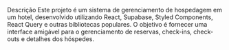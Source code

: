 Descrição
Este projeto é um sistema de gerenciamento de hospedagem em um hotel, desenvolvido utilizando React, Supabase, Styled Components, React Query e outras bibliotecas populares. O objetivo é fornecer uma interface amigável para o gerenciamento de reservas, check-ins, check-outs e detalhes dos hóspedes.

